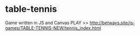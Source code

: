 # table-tennis
Game written in JS and Canvas
PLAY >> http://betways.site/js-games/TABLE-TENNIS-NEW/tennis_index.html
